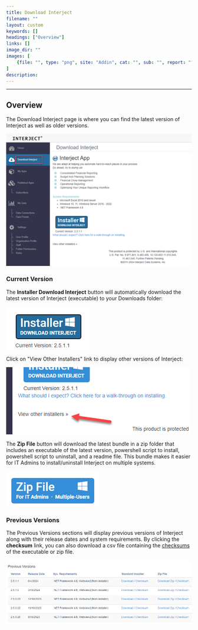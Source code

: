 ```yaml
---
title: Download Interject
filename: ""
layout: custom
keywords: []
headings: ["Overview"]
links: []
image_dir: ""
images: [
    {file: "", type: "png", site: "Addin", cat: "", sub: "", report: "", ribbon: "", config: ""}
]
description: 
---
```

* * *

## Overview

The Download Interject page is where you can find the latest version of Interject as well as older versions.

![](/images/DownloadInterject/DownloadInterjectPage.png)
<br>

### Current Version

The **Installer Download Interject** button will automatically download the latest version of Interject (executable) to your Downloads folder:

![](/images/DownloadInterject/CurrentVersion.png)
<br>

Click on "View Other Installers" link to display other versions of Interject:

![](/images/DownloadInterject/ViewOtherInstallers.png)
<br>

The **Zip File** button will download the latest bundle in a zip folder that includes an executable of the latest version, powershell script to install, powershell script to uninstall, and a readme file. This bundle makes it easier for IT Admins to install/uninstall Interject on multiple systems.

![](/images/DownloadInterject/ZipFile.png)
<br>

### Previous Versions

The Previous Versions sections will display previous versions of Interject along with their release dates and system requirements. By clicking the **checksum** link, you can also download a csv file containing the [checksums](/wDeveloper/InstallerValidation.html) of the executable or zip file.

![](/images/DownloadInterject/PreviousVersions.png)
<br>
